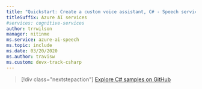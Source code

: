 ```yaml
---
title: "Quickstart: Create a custom voice assistant, C# - Speech service"
titleSuffix: Azure AI services
#services: cognitive-services
author: trrwilson
manager: nitinme
ms.service: azure-ai-speech
ms.topic: include
ms.date: 03/20/2020
ms.author: travisw
ms.custom: devx-track-csharp
---
```


> [!div class="nextstepaction"]
> [Explore C# samples on GitHub](https://aka.ms/speech/github-csharp)
